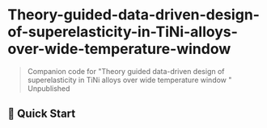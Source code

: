 # Theory-guided-data-driven-design-of-superelasticity-in-TiNi-alloys-over-wide-temperature-window
> Companion code for "Theory guided data-driven design of superelasticity in TiNi alloys over wide temperature window " Unpublished

## 🚀 Quick Start




